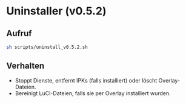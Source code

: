 # Uninstaller (v0.5.2)

## Aufruf
```sh
sh scripts/uninstall_v0.5.2.sh
```

## Verhalten
- Stoppt Dienste, entfernt IPKs (falls installiert) oder löscht Overlay-Dateien.
- Bereinigt LuCI-Dateien, falls sie per Overlay installiert wurden.
